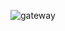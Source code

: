 ![gateway](https://user-images.githubusercontent.com/57487655/198679728-79c7cd5c-1233-48a0-85e2-a8c08c1b074f.png)

